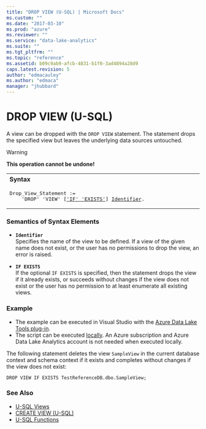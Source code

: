 ```yaml
---
title: "DROP VIEW (U-SQL) | Microsoft Docs"
ms.custom: ""
ms.date: "2017-03-10"
ms.prod: "azure"
ms.reviewer: ""
ms.service: "data-lake-analytics"
ms.suite: ""
ms.tgt_pltfrm: ""
ms.topic: "reference"
ms.assetid: b09c9ab9-afcb-4831-b1f0-3ad4894a28d9
caps.latest.revision: 5
author: "edmacauley"
ms.author: "edmaca"
manager: "jhubbard"
---
```

# DROP VIEW (U-SQL)
A view can be dropped with the `DROP VIEW` statement. The statement drops the specified view but leaves the underlying data sources untouched.  
  
> [!WARNING]
> **This operation cannot be undone!**

<table><th align="left">Syntax</th><tr><td><pre>
Drop_View_Statement :=                                                                                   
    'DROP' 'VIEW' [<a href="#IE">'IF' 'EXISTS'</a>] <a href="#Ident">Identifier</a>.
</pre></td></table>

### Semantics of Syntax Elements    
-   <a name="Ident"></a>**`Identifier`**  
    Specifies the name of the view to be defined. If a view of the given name does not exist, or the user has no permissions to drop the view, an error is raised.  
  
-   <a name="IE"></a>**`IF EXISTS`**   
    If the optional `IF EXISTS` is specified, then the statement drops the view if it already exists, or succeeds without changes if the view does not exist or the user has no permission to at least enumerate all existing views.  
  
### Example    
- The example can be executed in Visual Studio with the [Azure Data Lake Tools plug-in](https://www.microsoft.com/download/details.aspx?id=49504).  
- The script can be executed [locally](https://docs.microsoft.com/azure/data-lake-analytics/data-lake-analytics-data-lake-tools-get-started#run-u-sql-locally).  An Azure subscription and Azure Data Lake Analytics account is not needed when executed locally.

The following statement deletes the view `SampleView` in the current database context and schema context if it exists and completes without changes if the view does not exist:  
  
```
DROP VIEW IF EXISTS TestReferenceDB.dbo.SampleView;  
```
  
### See Also  
- [U-SQL Views](../USQL/u-sql-views.md)  
- [CREATE VIEW (U-SQL)](../USQL/create-view-u-sql.md)
- [U-SQL Functions](../USQL/u-sql-functions.md)
